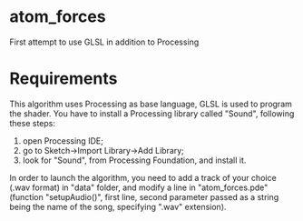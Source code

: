 # atom_forces
First attempt to use GLSL in addition to Processing

# Requirements
This algorithm uses Processing as base language, GLSL is used to program the shader. You have to install a Processing library called "Sound", following these steps:

1) open Processing IDE;
2) go to Sketch->Import Library->Add Library;
3) look for "Sound", from Processing Foundation, and install it.

In order to launch the algorithm, you need to add a track of your choice (.wav format) in "data" folder, and modify a line in "atom_forces.pde" (function "setupAudio()", first line, second parameter passed as a string being the name of the song, specifying ".wav" extension).
